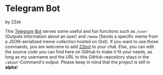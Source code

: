 # Telegram Bot
by 22sk

This [Telegram](https://telegram.org) [Bot](https://core.telegram.org/bots) serves some useful and fun functions such as `/user` (Outputs information about an user) and `/meme` (Sends a specific meme from a JSON-serialized meme collection hosted on Gist).
If you want to use those commands, you are welcome to add [22bot](https://telegram.me/sk22bot) to your chat. Else, you can edit the source code you can find here on GitHub to make it fit your needs, as long as my username and the URL to this GitHub-repository stays in the `/about`-Command's output.
Please keep in mind that the project is still in **alpha**! 
